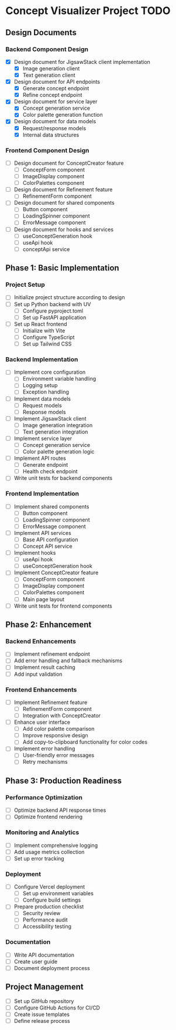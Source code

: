 # Concept Visualizer Project TODO

## Design Documents

### Backend Component Design
- [x] Design document for JigsawStack client implementation
  - [x] Image generation client
  - [x] Text generation client
- [x] Design document for API endpoints
  - [x] Generate concept endpoint
  - [x] Refine concept endpoint
- [x] Design document for service layer
  - [x] Concept generation service
  - [x] Color palette generation function
- [x] Design document for data models
  - [x] Request/response models
  - [x] Internal data structures

### Frontend Component Design
- [ ] Design document for ConceptCreator feature
  - [ ] ConceptForm component
  - [ ] ImageDisplay component
  - [ ] ColorPalettes component
- [ ] Design document for Refinement feature
  - [ ] RefinementForm component
- [ ] Design document for shared components
  - [ ] Button component
  - [ ] LoadingSpinner component
  - [ ] ErrorMessage component
- [ ] Design document for hooks and services
  - [ ] useConceptGeneration hook
  - [ ] useApi hook
  - [ ] conceptApi service

## Phase 1: Basic Implementation

### Project Setup
- [ ] Initialize project structure according to design
- [ ] Set up Python backend with UV
  - [ ] Configure pyproject.toml
  - [ ] Set up FastAPI application
- [ ] Set up React frontend
  - [ ] Initialize with Vite
  - [ ] Configure TypeScript
  - [ ] Set up Tailwind CSS

### Backend Implementation
- [ ] Implement core configuration
  - [ ] Environment variable handling
  - [ ] Logging setup
  - [ ] Exception handling
- [ ] Implement data models
  - [ ] Request models
  - [ ] Response models
- [ ] Implement JigsawStack client
  - [ ] Image generation integration
  - [ ] Text generation integration
- [ ] Implement service layer
  - [ ] Concept generation service
  - [ ] Color palette generation logic
- [ ] Implement API routes
  - [ ] Generate endpoint
  - [ ] Health check endpoint
- [ ] Write unit tests for backend components

### Frontend Implementation
- [ ] Implement shared components
  - [ ] Button component
  - [ ] LoadingSpinner component
  - [ ] ErrorMessage component
- [ ] Implement API services
  - [ ] Base API configuration
  - [ ] Concept API service
- [ ] Implement hooks
  - [ ] useApi hook
  - [ ] useConceptGeneration hook
- [ ] Implement ConceptCreator feature
  - [ ] ConceptForm component
  - [ ] ImageDisplay component
  - [ ] ColorPalettes component
  - [ ] Main page layout
- [ ] Write unit tests for frontend components

## Phase 2: Enhancement

### Backend Enhancements
- [ ] Implement refinement endpoint
- [ ] Add error handling and fallback mechanisms
- [ ] Implement result caching
- [ ] Add input validation

### Frontend Enhancements
- [ ] Implement Refinement feature
  - [ ] RefinementForm component
  - [ ] Integration with ConceptCreator
- [ ] Enhance user interface
  - [ ] Add color palette comparison
  - [ ] Improve responsive design
  - [ ] Add copy-to-clipboard functionality for color codes
- [ ] Implement error handling
  - [ ] User-friendly error messages
  - [ ] Retry mechanisms

## Phase 3: Production Readiness

### Performance Optimization
- [ ] Optimize backend API response times
- [ ] Optimize frontend rendering

### Monitoring and Analytics
- [ ] Implement comprehensive logging
- [ ] Add usage metrics collection
- [ ] Set up error tracking

### Deployment
- [ ] Configure Vercel deployment
  - [ ] Set up environment variables
  - [ ] Configure build settings
- [ ] Prepare production checklist
  - [ ] Security review
  - [ ] Performance audit
  - [ ] Accessibility testing

### Documentation
- [ ] Write API documentation
- [ ] Create user guide
- [ ] Document deployment process

## Project Management
- [ ] Set up GitHub repository
- [ ] Configure GitHub Actions for CI/CD
- [ ] Create issue templates
- [ ] Define release process